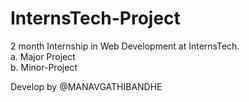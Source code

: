 # InternsTech-Project <br>

2 month Internship in Web Development at InternsTech.<br>
a. Major Project<br>
b. Minor-Project<br>

Develop by @MANAVGATHIBANDHE
